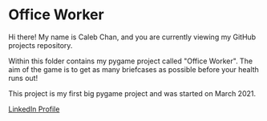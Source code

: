 # Office Worker
Hi there! My name is Caleb Chan, and you are currently viewing my GitHub projects repository.

Within this folder contains my pygame project called "Office Worker". The aim of the game is to get as many briefcases as possible before your health runs out!

This project is my first big pygame project and was started on March 2021.

[LinkedIn Profile](https://www.linkedin.com/in/calebchanwy/)

